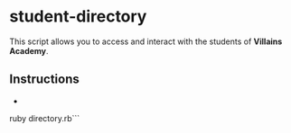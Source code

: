 # student-directory

This script allows you to access and interact with the students of **Villains Academy**.

## Instructions

* ```shell 
ruby directory.rb```